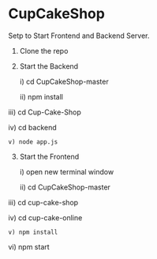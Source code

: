 # CupCakeShop

Setp to Start Frontend and Backend Server.

1) Clone the repo
2) Start the Backend

    i) cd CupCakeShop-master
    
   ii) npm install
   
  iii) cd Cup-Cake-Shop
  
   iv) cd backend
   
    v) node app.js
    
3) Start the Frontend

    i) open new terminal window
    
   ii) cd CupCakeShop-master
   
  iii) cd cup-cake-shop
  
   iv) cd cup-cake-online
   
    v) npm install
    
   vi) npm start 
    
    
    
